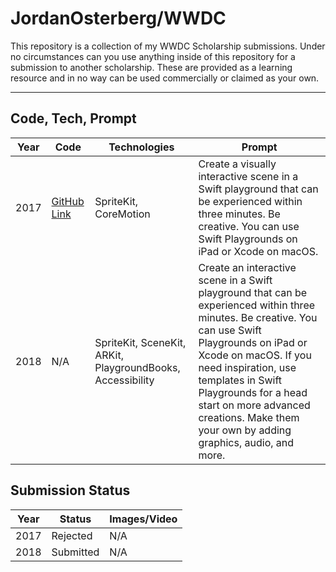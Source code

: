 JordanOsterberg/WWDC
===================


This repository is a collection of my WWDC Scholarship submissions. Under no circumstances can you use anything inside of this repository for a submission to another scholarship. These are provided as a learning resource and in no way can be used commercially or claimed as your own.

---


## Code, Tech, Prompt
| Year | Code | Technologies |   Prompt   | 
|------|------|--------------|------------| 
| 2017 | [GitHub Link](https://github.com/JordanOsterberg/wwdc/tree/master/2017/WWDC17.playground) | SpriteKit, CoreMotion | Create a visually interactive scene in a Swift playground that can be experienced within three minutes. Be creative. You can use Swift Playgrounds on iPad or Xcode on macOS. |
| 2018 | N/A  | SpriteKit, SceneKit, ARKit, PlaygroundBooks, Accessibility | Create an interactive scene in a Swift playground that can be experienced within three minutes. Be creative. You can use Swift Playgrounds on iPad or Xcode on macOS. If you need inspiration, use templates in Swift Playgrounds for a head start on more advanced creations. Make them your own by adding graphics, audio, and more. |

## Submission Status
| Year |   Status  | Images/Video |
|------|-----------|--------------|
| 2017 | Rejected |  N/A |
| 2018 | Submitted | N/A |
